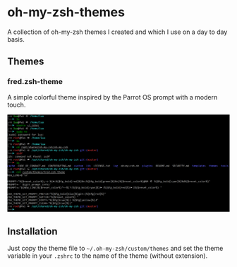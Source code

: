 # oh-my-zsh-themes

A collection of oh-my-zsh themes I created and which I use on a day to day basis.

## Themes

### fred.zsh-theme

A simple colorful theme inspired by the Parrot OS prompt with a modern touch.

![fred](/assets/fred.png)

## Installation

Just copy the theme file to `~/.oh-my-zsh/custom/themes` and set the theme variable in your `.zshrc` to the name of the theme (without extension).